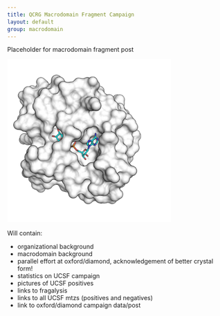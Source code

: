 ```yaml
---
title: QCRG Macrodomain Fragment Campaign
layout: default
group: macrodomain
---
```


Placeholder for macrodomain fragment post


<img class="img-fluid d-block" src="img/adrp.jpg" alt="fluid" style="max-height: 500px; max-width:75%">

Will contain:
- organizational background
- macrodomain background
- parallel effort at oxford/diamond, acknowledgement of better crystal form!
- statistics on UCSF campaign
- pictures of UCSF positives
- links to fragalysis
- links to all UCSF mtzs (positives and negatives)
- link to oxford/diamond campaign data/post
